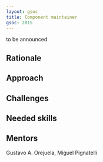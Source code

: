 ```yaml
---
layout: gsoc 
title: Component maintainer
gsoc: 2015
---
```


to be announced
    
Rationale
---------

Approach
--------

Challenges
---------

Needed skills
-------------

Mentors
---------

Gustavo A. Orejuela, Miguel Pignatelli
